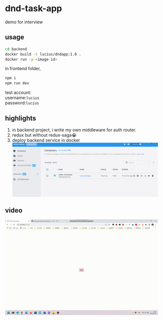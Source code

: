 # dnd-task-app

demo for interview

## usage

```sh
cd backend
docker build -t lucius/dndapp:1.0 .
docker run -p <image id>
```

in frontend folder,

```sh
npm i
npm run dev
```

test account:  
username:`lucius`  
password:`lucius`

## highlights

1. in backend project, i write my own middleware for auth router.
2. redux but without redux-saga😭
3. deploy backend service in docker
   ![](docker.png)

## video

![](video.gif)
